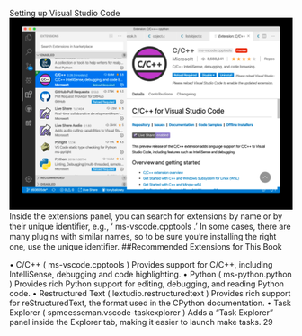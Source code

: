 Setting up Visual Studio Code 
![page_29_1](images/page_29_1.png)
 Inside the extensions panel, you can search for extensions by name or by their unique identiﬁer, e.g., ‘ ms-vscode.cpptools .’ In some cases, there are many plugins with similar names, so to be sure you’re installing the right one, use the unique identiﬁer. 
##Recommended Extensions for This Book 

 •  C/C++ ( ms-vscode.cpptools )  Provides support for C/C++, including IntelliSense, debugging and code highlighting. •  Python ( ms-python.python )  Provides rich Python support for editing, debugging, and reading Python code. •  Restructured Text ( lextudio.restructuredtext ) Provides rich support for reStructuredText, the format used in the CPython documentation. •  Task Explorer ( spmeesseman.vscode-taskexplorer )  Adds a “Task Explorer” panel inside the Explorer tab, making it easier to launch make  tasks. 29